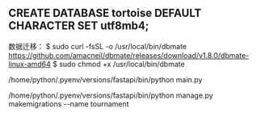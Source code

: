 
## CREATE DATABASE tortoise DEFAULT CHARACTER SET utf8mb4;


数据迁移：
$ sudo curl -fsSL -o /usr/local/bin/dbmate https://github.com/amacneil/dbmate/releases/download/v1.8.0/dbmate-linux-amd64
$ sudo chmod +x /usr/local/bin/dbmate

/home/python/.pyenv/versions/fastapi/bin/python main.py 

/home/python/.pyenv/versions/fastapi/bin/python manage.py makemigrations --name tournament

